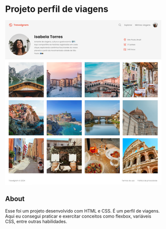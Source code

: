 # Projeto perfil de viagens
![alt](assets/img/cap1.PNG)

## About
Esse foi um projeto desenvolvido com HTML e CSS. É um perfil de viagens. Aqui eu consegui praticar e exercitar conceitos como flexbox, variáveis CSS, entre outras habilidades. 


